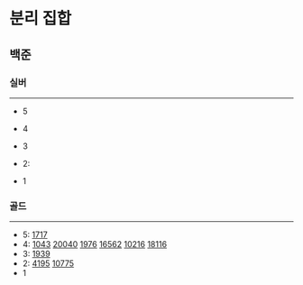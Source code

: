 # 분리 집합
## 
## 백준

### 실버

---

- 5
- 4
- 3
- 2:

- 1

### 골드

---

- 5:
[1717](1717%2F1717.md)
- 4:
[1043](1043%2F1043.md)
[20040](20040%2F20040.md)
[1976](1976%2F1976.md)
[16562](16562%2F16562.md)
[10216](10216%2F10216.md)
[18116](18116%2F18116.md)
- 3:
[1939](1939%2F1939.md)
- 2:
[4195](4195%2F4195.md)
[10775](10775%2F10775.md)
- 1

